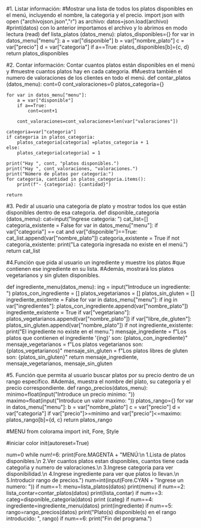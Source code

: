 #1. Listar información: 
#Mostrar una lista de todos los platos disponibles en el menú, incluyendo el nombre, la categoria y el precio.
import json
with open ("archivojson.json","r") as archivo:
    datos=json.load(archivo)
#print(datos) con lo anterior importamos el archivo y lo abrimos en modo lectura (read)
def lista_platos (datos_menu):
    platos_disponibles={}
    for var in datos_menu["menu"]:
        a = var["disponible"]
        b = var["nombre_plato"]
        c = var["precio"]
        d = var["categoria"]
        if a==True:
            platos_disponibles[b]={c, d}
    return platos_disponibles

#2. Contar información: Contar cuantos platos están disponibles en el menú y 
#muestre cuantos platos hay en cada categoria. 
#Muestra también el numero de valoraciones de los clientes en todo el menú.
def contar_platos (datos_menu):
    cont=0
    cont_valoraciones=0
    platos_categoria={}

    for var in datos_menu["menu"]:
        a = var["disponible"]
        if a==True:
            cont=cont+1

        cont_valoraciones=cont_valoraciones+len(var["valoraciones"])

    categoria=var["categoria"]
    if categoria in platos_categoria:
        platos_categoria[categoria] =platos_categoria + 1
    else:
        platos_categoria[categoria] = 1

    print("Hay ", cont, "platos disponibles.")
    print("Hay ", cont_valoraciones, "valoraciones.")
    print("Número de platos por categoría:")
    for categoria, cantidad in platos_categoria.items():
        print(f"- {categoria}: {cantidad}")

    return

#3. Pedir al usuario una categoria de plato y mostrar todos los que están disponibles dentro de esa categoria.
def disponible_categoria (datos_menu):
    cat=input("Ingrese categoria: ")
    cat_list=[]
    categoria_existente = False
    for var in datos_menu["menu"]:
        if var["categoria"] == cat and var["disponible"]==True:
            cat_list.append(var["nombre_plato"])
            categoria_existente = True
    if not categoria_existente:
        print("La categoria ingresada no existe en el menú.")
    return cat_list
            

#4.Función que pida al usuario un ingrediente y muestre los platos 
#que contienen ese ingrediente en su lista. 
#Además, mostrará los platos vegetarianos y sin gluten disponibles.

def ingrediente_menu(datos_menu):
    ing = input("Introduce un ingrediente: ")
    platos_con_ingrediente = []
    platos_vegetarianos = []
    platos_sin_gluten = []
    ingrediente_existente = False
    for var in datos_menu["menu"]:
        if ing in var["ingredientes"]:
            platos_con_ingrediente.append(var["nombre_plato"])
            ingrediente_existente = True
        if var["vegetariano"]:
            platos_vegetarianos.append(var["nombre_plato"])
        if var["libre_de_gluten"]:
            platos_sin_gluten.append(var["nombre_plato"])
    if not ingrediente_existente:
        print("El ingrediente no existe en el menu.")
    mensaje_ingrediente = f"Los platos que contienen el ingrediente '{ing}' son: {platos_con_ingrediente}" 
    mensaje_vegetarianos = f"Los platos vegetarianos son: {platos_vegetarianos}"
    mensaje_sin_gluten = f"Los platos libres de gluten son: {platos_sin_gluten}"
    return mensaje_ingrediente, mensaje_vegetarianos, mensaje_sin_gluten

#5. Función que permita al usuario buscar platos por su precio dentro de un rango específico. 
#Además, muestra el nombre del plato, su categoría y el precio correspondiente.
def rango_precios(datos_menu):
    minimo=float(input("Introduce un precio minimo: "))
    maximo=float(input("Introduce un valor maximo: "))
    platos_rango={}
    for var in datos_menu["menu"]:
        b = var["nombre_plato"]
        c = var["precio"]
        d = var["categoria"]
        if var["precio"]>=minimo and var["precio"]<=maximo:
            platos_rango[b]={d, c}
    return platos_rango

#MENU
from colorama import init, Fore, Style

#iniciar color
init(autoreset=True)

num=0
while num!=6:
    print(Fore.MAGENTA + "MENÚ:\n 1.Lista de platos disponibles.\n 2.Ver cuantos platos estan disponibles, cuantos tiene cada categoŕia y numero de valoraciones.\n 3.Ingrese categoria para ver disponibilidad.\n 4.Ingrese ingrediente para ver que platos lo llevan.\n 5.Introducir rango de precios.")
    num=int(input(Fore.CYAN + "Ingrese un numero: "))
    if num==1:
        menu=lista_platos(datos)
        print(menu)
    if num==2:
        lista_contar=contar_platos(datos)
        print(lista_contar)
    if num==3:
        categ=disponible_categoria(datos)
        print (categ)
    if num==4:
        ingrediente=ingrediente_menu(datos)
        print(ingrediente)
    if num==5:
        rango=rango_precios(datos)
        print("Plato(s) disponible(s) en el rango introducido: ", rango)
if num==6:
    print("Fin del programa.")

